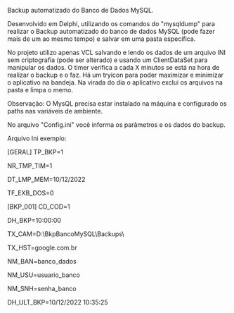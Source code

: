 Backup automatizado do Banco de Dados MySQL.

Desenvolvido em Delphi, utilizando os comandos do "mysqldump" para realizar o Backup automatizado do banco de dados MySQL (pode fazer mais de um ao mesmo tempo) e salvar em uma pasta específica.

No projeto utilizo apenas VCL salvando e lendo os dados de um arquivo INI sem criptografia (pode ser alterado) e usando um ClientDataSet para manipular os dados. O timer verifica a cada X minutos se está na hora de realizar o backup e o faz. Há um tryicon para poder maximizar e minimizar o aplicativo na bandeja. Na virada do dia o aplicativo exclui os arquivos na pasta e limpa o memo.

Observação: O MysQL precisa estar instalado na máquina e configurado os paths nas variáveis de ambiente.

No arquivo "Config.ini" você informa os parâmetros e os dados do backup.

Arquivo Ini exemplo:

[GERAL]
TP_BKP=1

NR_TMP_TIM=1

DT_LMP_MEM=10/12/2022

TF_EXB_DOS=0

[BKP_001]
CD_COD=1

DH_BKP=10:00:00

TX_CAM=D:\BkpBancoMySQL\Backups\

TX_HST=google.com.br

NM_BAN=banco_dados

NM_USU=usuario_banco

NM_SNH=senha_banco

DH_ULT_BKP=10/12/2022 10:35:25
